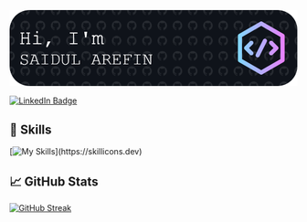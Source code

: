 
![Saidul's GitHub Banner](./assets/github-header-image.png)

[![LinkedIn Badge](https://img.shields.io/badge/LinkedIn-Profile-informational?style=flat&logo=linkedin&logoColor=white&color=0D76A8)](https://www.linkedin.com/in/saidul-arefin-codeninja404)


## 💼 Skills

[![My Skills](https://skillicons.dev/icons?i=js,react,tailwind,firebase,html,css,)](https://skillicons.dev)


## &#x1f4c8; GitHub Stats

[![GitHub Streak](https://github-readme-streak-stats.herokuapp.com?user=&theme=github-dark)](https://git.io/streak-stats)